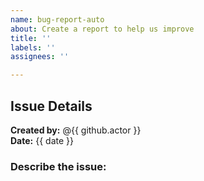 ```yaml
---
name: bug-report-auto
about: Create a report to help us improve
title: ''
labels: ''
assignees: ''

---
```


## Issue Details

**Created by:** @{{ github.actor }}  
**Date:** {{ date }}

### Describe the issue:
<!-- Provide a clear and concise description -->
